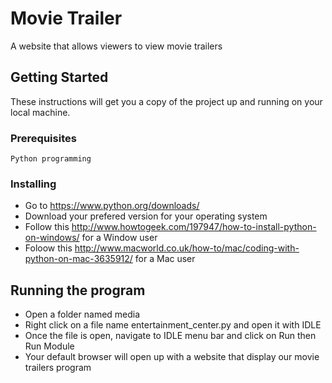# Movie Trailer

A website that allows viewers to view movie trailers

## Getting Started

These instructions will get you a copy of the project up and running on your local machine.

### Prerequisites

```
Python programming
```

### Installing

* Go to https://www.python.org/downloads/
* Download your prefered version for your operating system
* Follow this http://www.howtogeek.com/197947/how-to-install-python-on-windows/ for a Window user
* Foloow this http://www.macworld.co.uk/how-to/mac/coding-with-python-on-mac-3635912/ for a Mac user

## Running the program

* Open a folder named media
* Right click on a file name entertainment_center.py and open it with IDLE
* Once the file is open, navigate to IDLE menu bar and click on Run then Run Module
* Your default browser will open up with a website that display our movie trailers program
